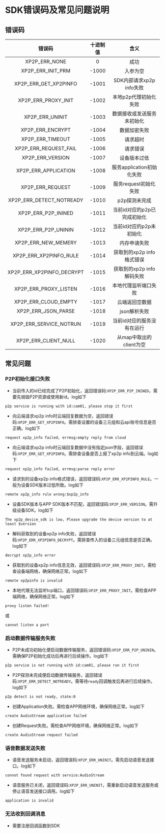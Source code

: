 # SDK错误码及常见问题说明

## 错误码
| 错误码 | 十进制值 | 含义 |
| :---: | :---: | :---: |
| XP2P_ERR_NONE | 0 | 成功 |
| XP2P_ERR_INIT_PRM | -1000 | 入参为空 |
| XP2P_ERR_GET_XP2PINFO | -1001 | SDK内部请求xp2p info失败 |
| XP2P_ERR_PROXY_INIT | -1002 | 本地p2p代理初始化失败 |
| XP2P_ERR_UNINIT | -1003 | 数据接收或发送服务未初始化 |
| XP2P_ERR_ENCRYPT | -1004 | 数据加密失败 |
| XP2P_ERR_TIMEOUT | -1005 | 请求超时 |
| XP2P_ERR_REQUEST_FAIL | -1006 | 请求错误 |
| XP2P_ERR_VERSION | -1007 | 设备版本过低 |
| XP2P_ERR_APPLICATION | -1008 | 服务application初始化失败 |
| XP2P_ERR_REQUEST | -1009 | 服务request初始化失败 |
| XP2P_ERR_DETECT_NOTREADY | -1010 | p2p探测未完成 |
| XP2P_ERR_P2P_ININED | -1011 | 当前id对应的p2p已完成初始化 |
| XP2P_ERR_P2P_UNININ | -1012 | 当前id对应的p2p未初始化 |
| XP2P_ERR_NEW_MEMERY | -1013 | 内存申请失败 |
| XP2P_ERR_XP2PINFO_RULE | -1014 | 获取到的xp2p info格式错误 |
| XP2P_ERR_XP2PINFO_DECRYPT | -1015 | 获取到的xp2p info解码失败 |
| XP2P_ERR_PROXY_LISTEN | -1016 | 本地代理监听端口失败 |
| XP2P_ERR_CLOUD_EMPTY | -1017 | 云端返回空数据 |
| XP2P_ERR_JSON_PARSE | -1018 | json解析失败 |
| XP2P_ERR_SERVICE_NOTRUN | -1019 | 当前id对应的服务没有在运行 |
| XP2P_ERR_CLIENT_NULL | -1020 | 从map中取出的client为空 |

## 常见问题
### P2P初始化接口失败
* 当前传入的id已经完成了P2P初始化，返回错误码:`XP2P_ERR_P2P_ININED`，需要先销毁P2P资源或使用新id。log如下
```shell
p2p service is running with id:cam01, please stop it first
```
* 向云端请求xp2p info时云端回复数据为空，返回错误码:`XP2P_ERR_GET_XP2PINFO`。需排查设置的设备三元组和云api账号信息是否正确。log如下
```shell
request xp2p_info failed, errmsg:empty reply from cloud
```
* 向云端请求xp2p info时云端回复数据中没有指定json字段，返回错误码:`XP2P_ERR_GET_XP2PINFO`。需排查设备是否上报了xp2p info到云端。log如下
```shell
request xp2p_info failed, errmsg:parse reply error
```
* 请求到的设备xp2p info格式错误，返回错误码:`XP2P_ERR_XP2PINFO_RULE`。一般为设备SDK版本过低所致。log如下
```shell
remote xp2p_info rule wrong:$xp2p_info
```
* 设备SDK版本与APP SDK版本不匹配，返回错误码:`XP2P_ERR_VERSION`。需升级设备SDK。log如下
```shell
The xp2p_device_sdk is low, Please upgrade the device version to at least $version
```
* 解码获取到的设备xp2p info失败，返回错误码:`XP2P_ERR_XP2PINFO_DECRYPT`。需排查传入的设备三元组信息是否正确。log如下
```shell
decrypt xp2p_info error
```
* 获取到的设备xp2p info信息无效，返回错误码:`XP2P_ERR_PROXY_INIT`。需检查设备端网络，确保网络正常。log如下
```shell
remote xp2pinfo is invalid
```
* 本地代理无法监听tcp端口，返回错误码:`XP2P_ERR_PROXY_INIT`。需检查APP端网络，确保网络正常。log如下
```shell
proxy listen failed!
```
或
```shell
cannot listen a port
```

### 启动数据传输服务失败
* P2P未成功初始化便启动数据传输服务，返回错误码:`XP2P_ERR_P2P_UNININ`。需确保P2P初始化成功后再进行后续操作。log如下
```shell
p2p service is not running with id:cam01, please run it first
```
* P2P探测未完成便启动数据传输服务，返回错误码:`XP2P_ERR_DETECT_NOTREADY`。需等待`ready`回调触发后再进行后续操作。log如下
```shell
p2p detect is not ready, state:0
```
* 创建Application失败。需检查APP网络环境，确保网络正常。log如下
```shell
create AudioStream application failed
```
* 创建Request失败。需检查APP网络环境，确保网络正常。log如下
```shell
create AudioStream request failed
```

### 语音数据发送失败
* 语音发送服务未启动，返回错误码:`XP2P_ERR_UNINIT`。需先启动语音发送接口。log如下
```shell
connot found request with service:AudioStream
```
* 语音服务已关闭，返回错误码:`XP2P_ERR_UNINIT`。需重新启动语音发送服务或停止语音发送接口调用。log如下
```shell
application is invalid
```

### 无法收到回调消息
* 需要注册回调函数到SDK